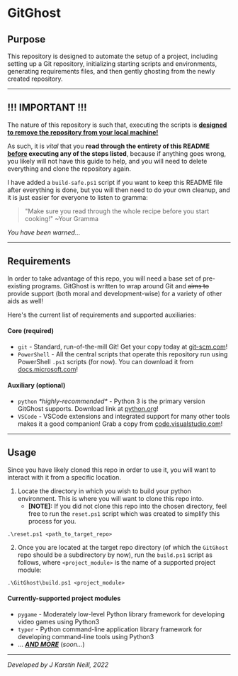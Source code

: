 # GitGhost

## Purpose
This repository is designed to automate the setup of a project, including setting up a Git repository, initializing starting scripts and environments, generating requirements files, and then gently ghosting from the newly created repository.

---

## !!! IMPORTANT !!!
The nature of this repository is such that, executing the scripts is **<ins>designed to remove the repository from your local machine!</ins>**

As such, it is *vital* that you **read through the entirety of this README <ins>before</ins> executing any of the steps listed**, because if anything goes wrong, you likely will not have this guide to help, and you will need to delete everything and clone the repository again.

I have added a `build-safe.ps1` script if you want to keep this README file after everything is done, but you will then need to do your own cleanup, and it is just easier for everyone to listen to gramma:
> "Make sure you read through the whole recipe before you start cooking!" ~Your Gramma

*You have been warned...*

---

## Requirements
In order to take advantage of this repo, you will need a base set of pre-existing programs. GitGhost is written to wrap around Git and ~~aims to~~ provide support (both moral and development-wise) for a variety of other aids as well!

Here's the current list of requirements and supported auxiliaries:

#### Core (required)
- `git` - Standard, run-of-the-mill Git! Get your copy today at [git-scm.com][1]!
- `PowerShell` - All the central scripts that operate this repository run using PowerShell `.ps1` scripts (for now). You can download it from [docs.microsoft.com][2]!

#### Auxiliary (optional)
- `python` *\*highly-recommended\** - Python 3 is the primary version GitGhost supports. Download link at [python.org][3]!
- `VSCode` - VSCode extensions and integrated support for many other tools makes it a good companion! Grab a copy from [code.visualstudio.com][4]!

[1]: <https://git-scm.com/downloads> "Git downloads"
[2]: <https://docs.microsoft.com/en-us/powershell/scripting/install/installing-powershell?view=powershell-7.2> "PowerShell installations"
[3]: <https://www.python.org/downloads/> "Python downloads"
[4]: <https://code.visualstudio.com/> "VSCode downloads"

---

## Usage
Since you have likely cloned this repo in order to use it, you will want to interact with it from a specific location.
1. Locate the directory in which you wish to build your python environment. This is where you will want to clone this repo into.
    - **[NOTE]:** If you did not clone this repo into the chosen directory, feel free to run the `reset.ps1` script which was created to simplify this process for you.
    
```
.\reset.ps1 <path_to_target_repo>
```

2. Once you are located at the target repo directory (of which the `GitGhost` repo should be a subdirectory by now), run the `build.ps1` script as follows, where `<project_module>` is the name of a supported project module:

```
.\GitGhost\build.ps1 <project_module>
```

#### Currently-supported project modules
- `pygame` - Moderately low-level Python library framework for developing video games using Python3
- `typer`  - Python command-line application library framework for developing command-line tools using Python3
- ... ***<ins>AND MORE</ins>*** (*soon...*)

---

*Developed by J Karstin Neill, 2022*
